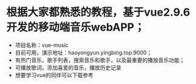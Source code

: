 # 根据大家都熟悉的教程，基于vue2.9.6开发的移动端音乐webAPP；
* 项目名称：vue-music
* 目前可用，演示地址：haoyongyun.yingbing.top:9000；
* 有热门音乐，歌手列表，搜索音乐和歌手，以及最重要的播放音乐功能；
* 可播放歌词，添加喜爱的音乐，播放历史记录
* 想要学习vue的同伴可以下载参考
